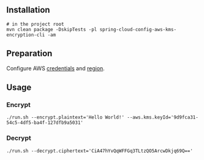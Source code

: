 Installation
------------

    # in the project root
    mvn clean package -DskipTests -pl spring-cloud-config-aws-kms-encryption-cli -am

Preparation
-----------

Configure AWS [credentials](http://docs.aws.amazon.com/sdk-for-java/v1/developer-guide/credentials.html#credentials-default)
and [region](http://docs.aws.amazon.com/sdk-for-java/v1/developer-guide/java-dg-region-selection.html#automatically-determine-the-aws-region-from-the-environment).

Usage
-----

### Encrypt

    ./run.sh --encrypt.plaintext='Hello World!' --aws.kms.keyId='9d9fca31-54c5-4df5-ba4f-127dfb9a5031'

### Decrypt

    ./run.sh --decrypt.ciphertext='CiA47hYvQqWFFGq3TLtzQO5ArcwDkjq69Q=='
